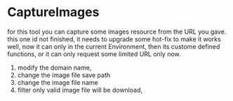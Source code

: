 # CaptureImages
for this tool you can capture some images resource from the URL you gave.
this one id not finished, it needs to upgrade some hot-fix to make it works well, now it can only in the current Environment, then its custome defined functions, or it can only request some limited URL only now.

1. modify the domain name,
2. change the image file save path
3. change the image file name 
4. filter only valid image file will be download,
